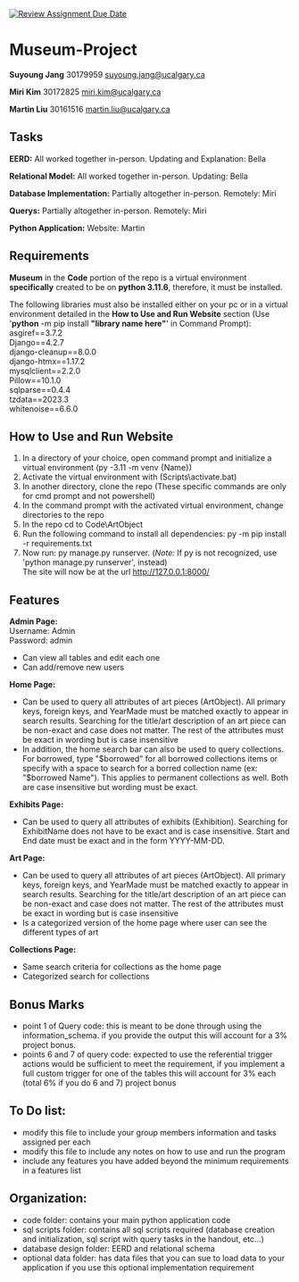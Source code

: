 [![Review Assignment Due Date](https://classroom.github.com/assets/deadline-readme-button-24ddc0f5d75046c5622901739e7c5dd533143b0c8e959d652212380cedb1ea36.svg)](https://classroom.github.com/a/oWm-EAsM)
# Museum-Project
**Suyoung Jang**  30179959  suyoung.jang@ucalgary.ca

**Miri Kim**      30172825  miri.kim@ucalgary.ca 

**Martin Liu**    30161516  martin.liu@ucalgary.ca

## Tasks
**EERD:** All worked together in-person. Updating and Explanation: Bella

**Relational Model:** All worked together in-person. Updating: Bella

**Database Implementation:** Partially altogether in-person. Remotely: Miri

**Querys:** Partially altogether in-person. Remotely: Miri

**Python Application:** Website: Martin

## Requirements
**Museum** in the **Code** portion of the repo is a virtual environment **specifically** created to be on **python 3.11.6**, therefore, it must be installed.

The following libraries must also be installed either on your pc or in a virtual environment detailed in the **How to Use and Run Website** section (Use '**python** -m pip install **"library name here"**' in Command Prompt):\
asgiref==3.7.2\
Django==4.2.7\
django-cleanup==8.0.0\
django-htmx==1.17.2\
mysqlclient==2.2.0\
Pillow==10.1.0\
sqlparse==0.4.4\
tzdata==2023.3\
whitenoise==6.6.0

##  How to Use and Run Website 
1) In a directory of your choice, open command prompt and initialize a virtual environment (py -3.11 -m venv {Name})
2) Activate the virtual environment with (Scripts\activate.bat)
3) In another directory, clone the repo (These specific commands are only for cmd prompt and not powershell)
4) In the command prompt with the activated virtual environment, change directories to the repo
5) In the repo cd to Code\ArtObject
6) Run the following command to install all dependencies: py -m pip install -r requirements.txt  
7) Now run: py manage.py runserver. (*Note:* If py is not recognized, use 'python manage.py runserver', instead)\
   The site will now be at the url http://127.0.0.1:8000/ 

## Features
**Admin Page:**\
  Username: Admin\
  Password: admin

  - Can view all tables and edit each one
  - Can add/remove new users

**Home Page:**
  - Can be used to query all attributes of art pieces (ArtObject). All primary keys, foreign keys, and YearMade must be matched exactly to appear in search results. Searching for the title/art description of an art piece can be non-exact and case does not matter. The rest of the attributes must be exact in wording but is case insensitive
  - In addition, the home search bar can also be used to query collections. For borrowed, type "$borrowed" for all borrowed collections items or specify with a space to search for a borred collection name (ex: "$borrowed Name"). This applies to permanent collections as well. Both are case insensitive but wording must be exact.

**Exhibits Page:**
  - Can be used to query all attributes of exhibits (Exhibition). Searching for ExhibitName does not have to be exact and is case insensitive. Start and End date must be exact and in the form YYYY-MM-DD.

**Art Page:**
  - Can be used to query all attributes of art pieces (ArtObject). All primary keys, foreign keys, and YearMade must be matched exactly to appear in search results. Searching for the title/art description of an art piece can be non-exact and case does not matter. The rest of the attributes must be exact in wording but is case insensitive
  - Is a categorized version of the home page where user can see the different types of art

**Collections Page:**
  - Same search criteria for collections as the home page
  - Categorized search for collections

## Bonus Marks
- point 1 of Query code: this is meant to be done through using the information_schema. if you provide the output this will account for a 3% project bonus.
- points 6 and 7 of query code: expected to use the referential trigger actions would be sufficient to meet the requirement, if you implement a full custom trigger for one of the tables this will account for 3% each (total 6% if you do 6 and 7) project bonus

## To Do list:
- modify this file to include your group members information and tasks assigned per each
- modify this file to include any notes on how to use and run the program
- include any features you have added beyond the minimum requirements in a features list

## Organization:
- code folder: contains your main python application code
- sql scripts folder: contains all sql scripts required (database creation and initialization, sql script with query tasks in the handout, etc...)
- database design folder: EERD and relational schema
- optional data folder: has data files that you can sue to load data to your application if you use this optional implementation requirement
